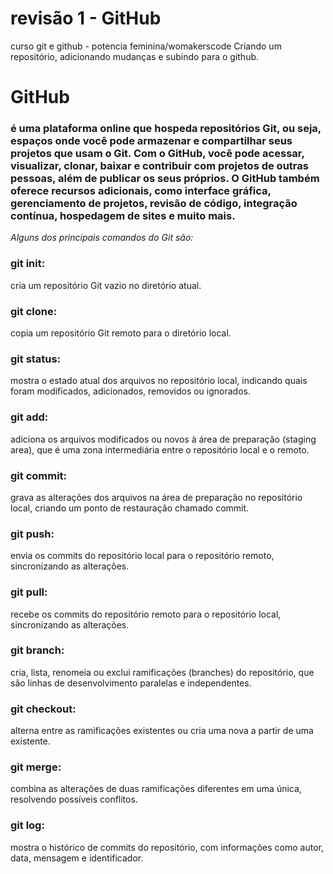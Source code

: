# revisão 1 - GitHub
curso git e github - potencia feminina/womakerscode
Criando um repositório, adicionando mudanças e subindo para o github.

# GitHub
### é uma plataforma online que hospeda repositórios Git, ou seja, espaços onde você pode armazenar e compartilhar seus projetos que usam o Git. Com o GitHub, você pode acessar, visualizar, clonar, baixar e contribuir com projetos de outras pessoas, além de publicar os seus próprios. O GitHub também oferece recursos adicionais, como interface gráfica, gerenciamento de projetos, revisão de código, integração contínua, hospedagem de sites e muito mais.

_Alguns dos principais comandos do Git são:_

### git init:
cria um repositório Git vazio no diretório atual.
### git clone:
copia um repositório Git remoto para o diretório local.
### git status:
mostra o estado atual dos arquivos no repositório local, indicando quais foram modificados, adicionados, removidos ou ignorados.
### git add:
adiciona os arquivos modificados ou novos à área de preparação (staging area), que é uma zona intermediária entre o repositório local e o remoto.
### git commit:
grava as alterações dos arquivos na área de preparação no repositório local, criando um ponto de restauração chamado commit.
### git push:
envia os commits do repositório local para o repositório remoto, sincronizando as alterações.
### git pull:
recebe os commits do repositório remoto para o repositório local, sincronizando as alterações.
### git branch:
cria, lista, renomeia ou exclui ramificações (branches) do repositório, que são linhas de desenvolvimento paralelas e independentes.
### git checkout:
alterna entre as ramificações existentes ou cria uma nova a partir de uma existente.
### git merge:
combina as alterações de duas ramificações diferentes em uma única, resolvendo possíveis conflitos.
### git log:
mostra o histórico de commits do repositório, com informações como autor, data, mensagem e identificador.